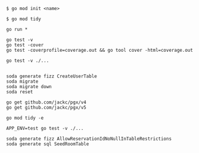 

    $ go mod init <name>

    $ go mod tidy

    go run *

    go test -v
    go test -cover
    go test -coverprofile=coverage.out && go tool cover -html=coverage.out

    go test -v ./...


    soda generate fizz CreateUserTable
    soda migrate
    soda migrate down
    soda reset

    go get github.com/jackc/pgx/v4
    go get github.com/jackc/pgx/v5

    go mod tidy -e

    APP_ENV=test go test -v ./...

    soda generate fizz AllowReservationIdNoNullInTableRestrictions
    soda generate sql SeedRoomTable